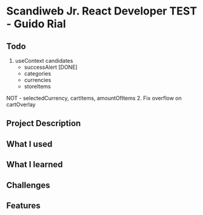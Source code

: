 # Scandiweb Jr. React Developer TEST - Guido Rial

## Todo

1. useContext candidates
    - successAlert [DONE]
    - categories
    - currencies
    - storeItems

NOT - selectedCurrency, cartItems, amountOfItems 2. Fix overflow on cartOverlay

## Project Description

## What I used

## What I learned

## Challenges

## Features
